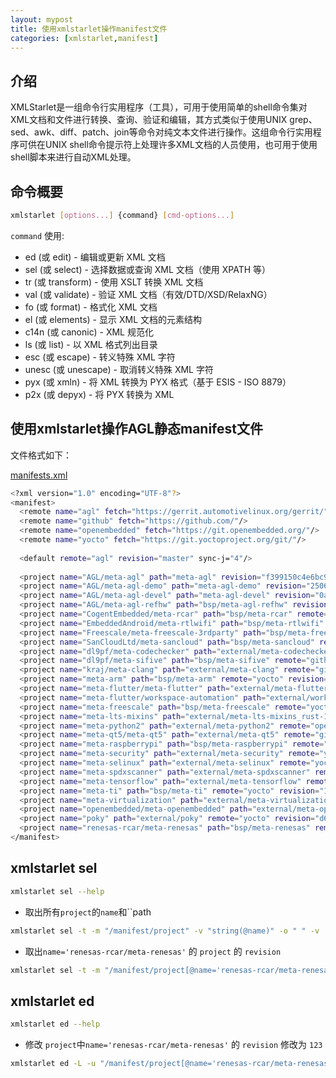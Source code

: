 ```yaml
---
layout: mypost
title: 使用xmlstarlet操作manifest文件
categories: [xmlstarlet,manifest]
---
```


## 介绍

XMLStarlet是一组命令行实用程序（工具），可用于使用简单的shell命令集对XML文档和文件进行转换、查询、验证和编辑，其方式类似于使用UNIX grep、sed、awk、diff、patch、join等命令对纯文本文件进行操作。这组命令行实用程序可供在UNIX shell命令提示符上处理许多XML文档的人员使用，也可用于使用shell脚本来进行自动XML处理。

## 命令概要

```bash
xmlstarlet [options...] {command} [cmd-options...]
```

`command` 使用:

+ ed    (或 edit)      - 编辑或更新 XML 文档
+ sel   (或 select)    - 选择数据或查询 XML 文档（使用 XPATH 等）
+ tr    (或 transform) - 使用 XSLT 转换 XML 文档
+ val   (或 validate)  - 验证 XML 文档（有效/DTD/XSD/RelaxNG）
+ fo    (或 format)    - 格式化 XML 文档
+ el    (或 elements)  - 显示 XML 文档的元素结构
+ c14n  (或 canonic)   - XML 规范化
+ ls    (或 list)      - 以 XML 格式列出目录
+ esc   (或 escape)    - 转义特殊 XML 字符
+ unesc (或 unescape)  - 取消转义特殊 XML 字符
+ pyx   (或 xmln)      - 将 XML 转换为 PYX 格式（基于 ESIS - ISO 8879）
+ p2x   (或 depyx)     - 将 PYX 转换为 XML

## 使用xmlstarlet操作AGL静态manifest文件

文件格式如下：

[manifests.xml](manifests.xml)

```bash
<?xml version="1.0" encoding="UTF-8"?>
<manifest>
  <remote name="agl" fetch="https://gerrit.automotivelinux.org/gerrit/" pushurl="ssh://gerrit.automotivelinux.org:29418" review="https://gerrit.automotivelinux.org/gerrit/"/>
  <remote name="github" fetch="https://github.com/"/>
  <remote name="openembedded" fetch="https://git.openembedded.org/"/>
  <remote name="yocto" fetch="https://git.yoctoproject.org/git/"/>
  
  <default remote="agl" revision="master" sync-j="4"/>
  
  <project name="AGL/meta-agl" path="meta-agl" revision="f399150c4e6bc9de6172cb0c45a130edf10643dc" upstream="master" dest-branch="master"/>
  <project name="AGL/meta-agl-demo" path="meta-agl-demo" revision="2506ab2bfcdaa53f2faa9221324f9fee22c9f6d9" upstream="master" dest-branch="master"/>
  <project name="AGL/meta-agl-devel" path="meta-agl-devel" revision="0afcc8915999c48f2f8886887b2e9c33138f55fd" upstream="master" dest-branch="master"/>
  <project name="AGL/meta-agl-refhw" path="bsp/meta-agl-refhw" revision="36ef6304391d09979b23664220d593c79dc5cb50" upstream="master" dest-branch="master"/>
  <project name="CogentEmbedded/meta-rcar" path="bsp/meta-rcar" remote="github" revision="511808a3e794ad0e35386f83d3d159c9ba48b4be" upstream="kirkstone-Yocto-v5.9.0"/>
  <project name="EmbeddedAndroid/meta-rtlwifi" path="bsp/meta-rtlwifi" remote="github" revision="032a394e7569d1254cd17a0358475b986e64a5a4" upstream="master"/>
  <project name="Freescale/meta-freescale-3rdparty" path="bsp/meta-freescale-3rdparty" remote="github" revision="6dbdabe09e410818dcda8801e1cbd8b68d539e63" upstream="kirkstone"/>
  <project name="SanCloudLtd/meta-sancloud" path="bsp/meta-sancloud" remote="github" revision="e1a23019ce2ff3879986fa63071f1a2caa23697c" upstream="kirkstone"/>
  <project name="dl9pf/meta-codechecker" path="external/meta-codechecker" remote="github" revision="f27a46feb2291d333744850a82d5c8af303e3bd5" upstream="master"/>
  <project name="dl9pf/meta-sifive" path="bsp/meta-sifive" remote="github" revision="80a979fd222623b56e44493cf92bd9e276a65453" upstream="master"/>
  <project name="kraj/meta-clang" path="external/meta-clang" remote="github" revision="2d08d6bf376a1e06c53164fd6283b03ec2309da4" upstream="kirkstone"/>
  <project name="meta-arm" path="bsp/meta-arm" remote="yocto" revision="b187fb9232ca0a6b5f8f90b4715958546fc41d73" upstream="kirkstone"/>
  <project name="meta-flutter/meta-flutter" path="external/meta-flutter" remote="github" revision="eb4ba236a09b448d048b21a89c3ad22d12839569" upstream="kirkstone"/>
  <project name="meta-flutter/workspace-automation" path="external/workspace-automation" remote="github" revision="06e057c07e12d3a403036926ae01c8da33f225c4" upstream="main"/>
  <project name="meta-freescale" path="bsp/meta-freescale" remote="yocto" revision="3e9ef23d98aa842cf84251a27c9b8dde8925ea61" upstream="kirkstone"/>
  <project name="meta-lts-mixins" path="external/meta-lts-mixins_rust-1.68" remote="yocto" revision="59fd1bd537f501f93df7d1e46a103bf8f2195ed3" upstream="kirkstone/rust-1.68"/>
  <project name="meta-python2" path="external/meta-python2" remote="openembedded" revision="f02882e2aa9279ca7becca8d0cedbffe88b5a253" upstream="kirkstone"/>
  <project name="meta-qt5/meta-qt5" path="external/meta-qt5" remote="github" revision="bff5bd937f0776166e81a63f3dd39ede348ef758" upstream="kirkstone"/>
  <project name="meta-raspberrypi" path="bsp/meta-raspberrypi" remote="yocto" revision="80a12f7fddfeae28c43242765374e7ade3a2a59e" upstream="kirkstone"/>
  <project name="meta-security" path="external/meta-security" remote="yocto" revision="06c240c3c235fa06fe724e278d53463ac67cc26b" upstream="kirkstone"/>
  <project name="meta-selinux" path="external/meta-selinux" remote="yocto" revision="a401f4b2816a0b41ce8d9351542658c721935bcd" upstream="kirkstone"/>
  <project name="meta-spdxscanner" path="external/meta-spdxscanner" remote="yocto" revision="25373bc58ece8b6f07680a103b4a1bbbc99e0db1" upstream="master"/>
  <project name="meta-tensorflow" path="external/meta-tensorflow" remote="yocto" revision="ec20e19319f9eb89ceadc04923cc5bc75e865692" upstream="kirkstone"/>
  <project name="meta-ti" path="bsp/meta-ti" remote="yocto" revision="1ccba22923b1c0ce3558075f3de3846ba983155c" upstream="kirkstone"/>
  <project name="meta-virtualization" path="external/meta-virtualization" remote="yocto" revision="e60f59f3567b78286ea34337dbae468a5f18f1c6" upstream="kirkstone"/>
  <project name="openembedded/meta-openembedded" path="external/meta-openembedded" remote="github" revision="529620141e773080a6a7be4615fb7993204af883" upstream="kirkstone"/>
  <project name="poky" path="external/poky" remote="yocto" revision="d6b8790370500b99ca11f0d8a05c39b661ab2ba6" upstream="kirkstone"/>
  <project name="renesas-rcar/meta-renesas" path="bsp/meta-renesas" remote="github" revision="f669cd36bd9dbdec6d8d9a85d5ca164180973706" upstream="kirkstone-dev"/>
</manifest>
```

## xmlstarlet sel

```bash
xmlstarlet sel --help
```

+ 取出所有`project`的`name`和``path

```bash
xmlstarlet sel -t -m "/manifest/project" -v "string(@name)" -o " " -v  "string(@path)"  -nl manifests.xml
```

+ 取出`name='renesas-rcar/meta-renesas'` 的 `project` 的 `revision`

```bash
xmlstarlet sel -t -m "/manifest/project[@name='renesas-rcar/meta-renesas']" -v "string(@revision)"  -nl manifests.xml
```

## xmlstarlet ed

```bash
xmlstarlet ed --help
```

+ 修改 `project`中`name='renesas-rcar/meta-renesas'` 的 `revision` 修改为 `123`

```bash
xmlstarlet ed -L -u "/manifest/project[@name='renesas-rcar/meta-renesas']/@revision" -v "123"   manifests.xml
```
